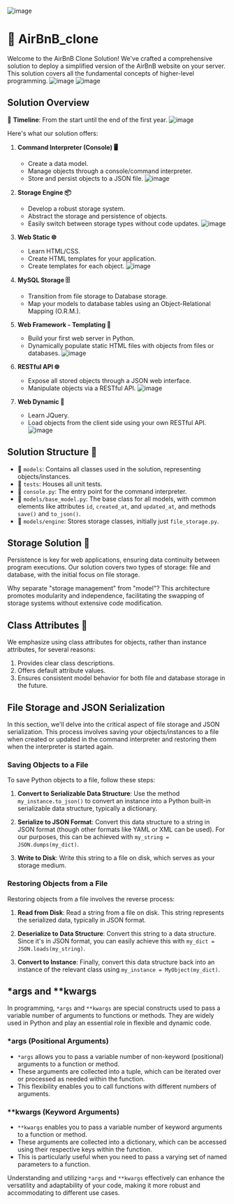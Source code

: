 ![image](https://github.com/NoelOsiro/AirBnB_clone/assets/105745954/14c5a9c3-6470-4ec7-ab5b-8c9c2ba61921)

# 🏡 AirBnB_clone

Welcome to the AirBnB Clone Solution! We've crafted a comprehensive solution to deploy a simplified version of the AirBnB website on your server. This solution covers all the fundamental concepts of higher-level programming.
![image](https://github.com/NoelOsiro/AirBnB_clone/assets/105745954/9a4ab926-f5b0-4434-97b2-0e802259ffc4)
![image](https://github.com/NoelOsiro/AirBnB_clone/assets/105745954/aeadd307-32ae-494d-ac86-f692a0d1dfb1)

## Solution Overview
📅 **Timeline**: From the start until the end of the first year.
![image](https://github.com/NoelOsiro/AirBnB_clone/assets/105745954/f163940b-ccf3-4095-b239-1bc16b0f1e45)

Here's what our solution offers:

1. **Command Interpreter (Console) 🖥️**
   - Create a data model.
   - Manage objects through a console/command interpreter.
   - Store and persist objects to a JSON file.
     ![image](https://github.com/NoelOsiro/AirBnB_clone/assets/105745954/cda72973-3b86-40de-97fe-000ea1ffb370)

2. **Storage Engine 📦**
   - Develop a robust storage system.
   - Abstract the storage and persistence of objects.
   - Easily switch between storage types without code updates.
     ![image](https://github.com/NoelOsiro/AirBnB_clone/assets/105745954/28a50445-6ce8-4ecd-8520-0f32f435a616)

3. **Web Static 🌐**
   - Learn HTML/CSS.
   - Create HTML templates for your application.
   - Create templates for each object.
     ![image](https://github.com/NoelOsiro/AirBnB_clone/assets/105745954/de643740-7d94-4042-9481-f5a8695d99e5)

4. **MySQL Storage 🗄️**
   - Transition from file storage to Database storage.
   - Map your models to database tables using an Object-Relational Mapping (O.R.M.).

5. **Web Framework - Templating 🚀**
   - Build your first web server in Python.
   - Dynamically populate static HTML files with objects from files or databases.
     ![image](https://github.com/NoelOsiro/AirBnB_clone/assets/105745954/d971b12a-924d-46e9-abdc-92dd70ada234)

6. **RESTful API 🌐**
   - Expose all stored objects through a JSON web interface.
   - Manipulate objects via a RESTful API.
     ![image](https://github.com/NoelOsiro/AirBnB_clone/assets/105745954/a7025d14-e518-46f5-b995-06fda6946d3c)

7. **Web Dynamic 🔄**
   - Learn JQuery.
   - Load objects from the client side using your own RESTful API.
     ![image](https://github.com/NoelOsiro/AirBnB_clone/assets/105745954/15812392-b38d-49bd-8115-1c3dce87ae62)


## Solution Structure 📂
- 📁 `models`: Contains all classes used in the solution, representing objects/instances.
- 📁 `tests`: Houses all unit tests.
- 📄 `console.py`: The entry point for the command interpreter.
- 📄 `models/base_model.py`: The base class for all models, with common elements like attributes `id`, `created_at`, and `updated_at`, and methods `save()` and `to_json()`.
- 📁 `models/engine`: Stores storage classes, initially just `file_storage.py`.

## Storage Solution 💾
Persistence is key for web applications, ensuring data continuity between program executions. Our solution covers two types of storage: file and database, with the initial focus on file storage.

Why separate "storage management" from "model"? This architecture promotes modularity and independence, facilitating the swapping of storage systems without extensive code modification.

## Class Attributes 🧾
We emphasize using class attributes for objects, rather than instance attributes, for several reasons:
1. Provides clear class descriptions.
2. Offers default attribute values.
3. Ensures consistent model behavior for both file and database storage in the future.

## File Storage and JSON Serialization

In this section, we'll delve into the critical aspect of file storage and JSON serialization. This process involves saving your objects/instances to a file when created or updated in the command interpreter and restoring them when the interpreter is started again.

### Saving Objects to a File

To save Python objects to a file, follow these steps:

1. **Convert to Serializable Data Structure**: Use the method `my_instance.to_json()` to convert an instance into a Python built-in serializable data structure, typically a dictionary.

2. **Serialize to JSON Format**: Convert this data structure to a string in JSON format (though other formats like YAML or XML can be used). For our purposes, this can be achieved with `my_string = JSON.dumps(my_dict)`.

3. **Write to Disk**: Write this string to a file on disk, which serves as your storage medium.

### Restoring Objects from a File

Restoring objects from a file involves the reverse process:

1. **Read from Disk**: Read a string from a file on disk. This string represents the serialized data, typically in JSON format.

2. **Deserialize to Data Structure**: Convert this string to a data structure. Since it's in JSON format, you can easily achieve this with `my_dict = JSON.loads(my_string)`.

3. **Convert to Instance**: Finally, convert this data structure back into an instance of the relevant class using `my_instance = MyObject(my_dict)`.

## *args and **kwargs

In programming, `*args` and `**kwargs` are special constructs used to pass a variable number of arguments to functions or methods. They are widely used in Python and play an essential role in flexible and dynamic code.

### *args (Positional Arguments)

- `*args` allows you to pass a variable number of non-keyword (positional) arguments to a function or method.
- These arguments are collected into a tuple, which can be iterated over or processed as needed within the function.
- This flexibility enables you to call functions with different numbers of arguments.

### **kwargs (Keyword Arguments)

- `**kwargs` enables you to pass a variable number of keyword arguments to a function or method.
- These arguments are collected into a dictionary, which can be accessed using their respective keys within the function.
- This is particularly useful when you need to pass a varying set of named parameters to a function.

Understanding and utilizing `*args` and `**kwargs` effectively can enhance the versatility and adaptability of your code, making it more robust and accommodating to different use cases.
